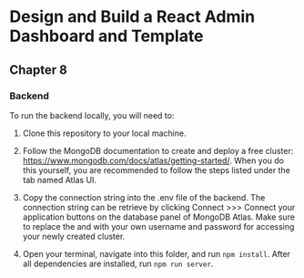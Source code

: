 # Design and Build a React Admin Dashboard and Template
## Chapter 8
### Backend

To run the backend locally, you will need to:

1. Clone this repository to your local machine.

2. Follow the MongoDB documentation to create and deploy a free cluster: https://www.mongodb.com/docs/atlas/getting-started/. When you do this yourself, you are recommended to follow the steps listed under the tab named Atlas UI.

3. Copy the connection string into the .env file of the backend. The connection string can be retrieve by clicking Connect >>> Connect your application buttons on the database panel of MongoDB Atlas. Make sure to replace the <username> and <password> with your own username and password for accessing your newly created cluster.

4. Open your terminal, navigate into this folder, and run `npm install`. After all dependencies are installed, run `npm run server`.